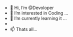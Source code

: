 - 👋 Hi, I’m @Devoloper
- 👀 I’m interested in Coding ...
- 🌱 I’m currently learning it ...
- 
- 📫 Thats all...

<!---
Devoloper12/Devoloper12 is a ✨ special ✨ repository because its `README.md` (this file) appears on your GitHub profile.
You can click the Preview link to take a look at your changes.
--->
